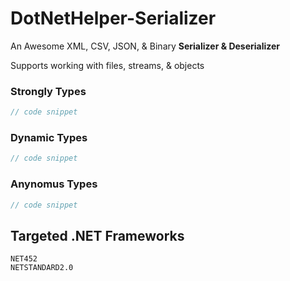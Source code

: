 # DotNetHelper-Serializer

An Awesome XML, CSV, JSON, & Binary <b>Serializer & Deserializer</b>
 
Supports working with files, streams, & objects

### Strongly Types
```csharp
// code snippet
```
### Dynamic Types
```csharp
// code snippet
```
### Anynomus Types
```csharp
// code snippet
```


## Targeted .NET Frameworks
    NET452
    NETSTANDARD2.0

